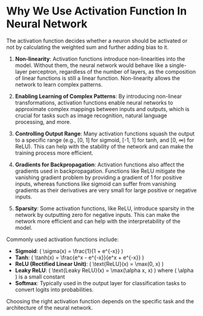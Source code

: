 # Why We Use Activation Function In Neural Network
The activation function decides whether a neuron should be activated or not by calculating the weighted sum and further adding bias to it.

1. **Non-linearity**: Activation functions introduce non-linearities into the model. Without them, the neural network would behave like a single-layer perceptron, regardless of the number of layers, as the composition of linear functions is still a linear function. Non-linearity allows the network to learn complex patterns.

2. **Enabling Learning of Complex Patterns**: By introducing non-linear transformations, activation functions enable neural networks to approximate complex mappings between inputs and outputs, which is crucial for tasks such as image recognition, natural language processing, and more.

3. **Controlling Output Range**: Many activation functions squash the output to a specific range (e.g., [0, 1] for sigmoid, [-1, 1] for tanh, and [0, ∞) for ReLU). This can help with the stability of the network and can make the training process more efficient.

4. **Gradients for Backpropagation**: Activation functions also affect the gradients used in backpropagation. Functions like ReLU mitigate the vanishing gradient problem by providing a gradient of 1 for positive inputs, whereas functions like sigmoid can suffer from vanishing gradients as their derivatives are very small for large positive or negative inputs.

5. **Sparsity**: Some activation functions, like ReLU, introduce sparsity in the network by outputting zero for negative inputs. This can make the network more efficient and can help with the interpretability of the model.

Commonly used activation functions include:

- **Sigmoid**: \( \sigma(x) = \frac{1}{1 + e^{-x}} \)
- **Tanh**: \( \tanh(x) = \frac{e^x - e^{-x}}{e^x + e^{-x}} \)
- **ReLU (Rectified Linear Unit)**: \( \text{ReLU}(x) = \max(0, x) \)
- **Leaky ReLU**: \( \text{Leaky ReLU}(x) = \max(\alpha x, x) \) where \( \alpha \) is a small constant
- **Softmax**: Typically used in the output layer for classification tasks to convert logits into probabilities.

Choosing the right activation function depends on the specific task and the architecture of the neural network.

